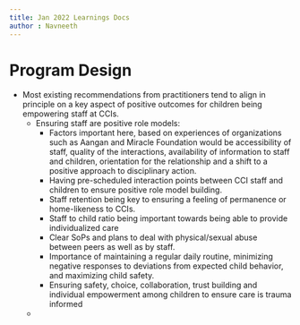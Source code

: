 ```yaml
---
title: Jan 2022 Learnings Docs
author : Navneeth
---
```


# Program Design

 - Most existing recommendations from practitioners tend to align in principle on a key aspect of positive outcomes for children being empowering staff at CCIs. 
	- Ensuring staff are positive role models:
		- Factors important here, based on experiences of organizations such as Aangan and Miracle Foundation would be accessibility of staff, quality of the interactions, availability of information to staff and children, orientation for the relationship and a shift to a positive approach to disciplinary action.
		 - Having pre-scheduled interaction points between CCI staff and children to ensure positive role model building.
		 - Staff retention being key to ensuring a feeling of permanence or home-likeness to CCIs.
		 - Staff to child ratio being important towards being able to provide individualized care
		 - Clear SoPs and plans to deal with physical/sexual abuse between peers as well as by staff. 
		 -  Importance of maintaining a regular daily routine, minimizing negative responses to deviations from expected child behavior, and maximizing child safety.
		 - Ensuring safety, choice, collaboration, trust building and individual empowerment among children to ensure care is trauma informed
	- 
	
